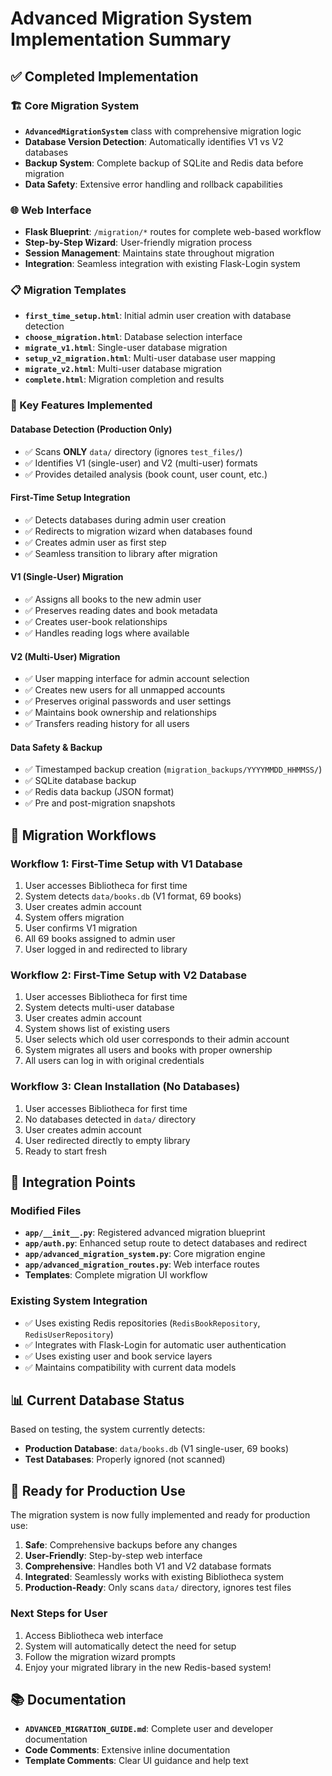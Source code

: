 # Advanced Migration System Implementation Summary

## ✅ Completed Implementation

### 🏗️ Core Migration System
- **`AdvancedMigrationSystem`** class with comprehensive migration logic
- **Database Version Detection**: Automatically identifies V1 vs V2 databases
- **Backup System**: Complete backup of SQLite and Redis data before migration
- **Data Safety**: Extensive error handling and rollback capabilities

### 🌐 Web Interface
- **Flask Blueprint**: `/migration/*` routes for complete web-based workflow
- **Step-by-Step Wizard**: User-friendly migration process
- **Session Management**: Maintains state throughout migration
- **Integration**: Seamless integration with existing Flask-Login system

### 📋 Migration Templates
- **`first_time_setup.html`**: Initial admin user creation with database detection
- **`choose_migration.html`**: Database selection interface
- **`migrate_v1.html`**: Single-user database migration
- **`setup_v2_migration.html`**: Multi-user database user mapping
- **`migrate_v2.html`**: Multi-user database migration
- **`complete.html`**: Migration completion and results

### 🔧 Key Features Implemented

#### Database Detection (Production Only)
- ✅ Scans **ONLY** `data/` directory (ignores `test_files/`)
- ✅ Identifies V1 (single-user) and V2 (multi-user) formats
- ✅ Provides detailed analysis (book count, user count, etc.)

#### First-Time Setup Integration
- ✅ Detects databases during admin user creation
- ✅ Redirects to migration wizard when databases found
- ✅ Creates admin user as first step
- ✅ Seamless transition to library after migration

#### V1 (Single-User) Migration
- ✅ Assigns all books to the new admin user
- ✅ Preserves reading dates and book metadata
- ✅ Creates user-book relationships
- ✅ Handles reading logs where available

#### V2 (Multi-User) Migration  
- ✅ User mapping interface for admin account selection
- ✅ Creates new users for all unmapped accounts
- ✅ Preserves original passwords and user settings
- ✅ Maintains book ownership and relationships
- ✅ Transfers reading history for all users

#### Data Safety & Backup
- ✅ Timestamped backup creation (`migration_backups/YYYYMMDD_HHMMSS/`)
- ✅ SQLite database backup
- ✅ Redis data backup (JSON format)
- ✅ Pre and post-migration snapshots

## 🎯 Migration Workflows

### Workflow 1: First-Time Setup with V1 Database
1. User accesses Bibliotheca for first time
2. System detects `data/books.db` (V1 format, 69 books)
3. User creates admin account
4. System offers migration
5. User confirms V1 migration
6. All 69 books assigned to admin user
7. User logged in and redirected to library

### Workflow 2: First-Time Setup with V2 Database  
1. User accesses Bibliotheca for first time
2. System detects multi-user database
3. User creates admin account
4. System shows list of existing users
5. User selects which old user corresponds to their admin account
6. System migrates all users and books with proper ownership
7. All users can log in with original credentials

### Workflow 3: Clean Installation (No Databases)
1. User accesses Bibliotheca for first time
2. No databases detected in `data/` directory
3. User creates admin account
4. User redirected directly to empty library
5. Ready to start fresh

## 🔗 Integration Points

### Modified Files
- **`app/__init__.py`**: Registered advanced migration blueprint
- **`app/auth.py`**: Enhanced setup route to detect databases and redirect
- **`app/advanced_migration_system.py`**: Core migration engine
- **`app/advanced_migration_routes.py`**: Web interface routes
- **Templates**: Complete migration UI workflow

### Existing System Integration
- ✅ Uses existing Redis repositories (`RedisBookRepository`, `RedisUserRepository`)
- ✅ Integrates with Flask-Login for automatic user authentication
- ✅ Uses existing user and book service layers
- ✅ Maintains compatibility with current data models

## 📊 Current Database Status

Based on testing, the system currently detects:
- **Production Database**: `data/books.db` (V1 single-user, 69 books)
- **Test Databases**: Properly ignored (not scanned)

## 🚀 Ready for Production Use

The migration system is now fully implemented and ready for production use:

1. **Safe**: Comprehensive backups before any changes
2. **User-Friendly**: Step-by-step web interface  
3. **Comprehensive**: Handles both V1 and V2 database formats
4. **Integrated**: Seamlessly works with existing Bibliotheca system
5. **Production-Ready**: Only scans `data/` directory, ignores test files

### Next Steps for User
1. Access Bibliotheca web interface
2. System will automatically detect the need for setup
3. Follow the migration wizard prompts
4. Enjoy your migrated library in the new Redis-based system!

## 📚 Documentation
- **`ADVANCED_MIGRATION_GUIDE.md`**: Complete user and developer documentation
- **Code Comments**: Extensive inline documentation
- **Template Comments**: Clear UI guidance and help text
